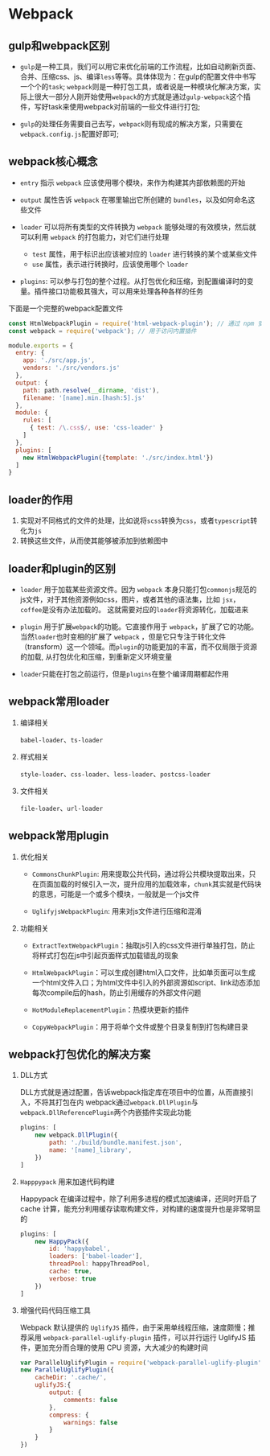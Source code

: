 # Webpack

## gulp和webpack区别

- `gulp`是一种工具，我们可以用它来优化前端的工作流程，比如自动刷新页面、合并、压缩css、js、编译`less`等等。具体体现为：在gulp的配置文件中书写一个个的`task`; `webpack`则是一种打包工具，或者说是一种模块化解决方案，实际上很大一部分人刚开始使用`webpack`的方式就是通过`gulp-webpack`这个插件，写好task来使用webpack对前端的一些文件进行打包;

- `gulp`的处理任务需要自己去写，`webpack`则有现成的解决方案，只需要在`webpack.config.js`配置好即可;

## webpack核心概念

- `entry` 指示 `webpack` 应该使用哪个模块，来作为构建其内部依赖图的开始

- `output` 属性告诉 `webpack` 在哪里输出它所创建的 `bundles`，以及如何命名这些文件

- `loader` 可以将所有类型的文件转换为 `webpack` 能够处理的有效模块，然后就可以利用 `webpack` 的打包能力，对它们进行处理

  - `test` 属性，用于标识出应该被对应的 `loader` 进行转换的某个或某些文件
  - `use` 属性，表示进行转换时，应该使用哪个 `loader`

- `plugins`: 可以参与打包的整个过程。从打包优化和压缩，到配置编译时的变量。插件接口功能极其强大，可以用来处理各种各样的任务

下面是一个完整的webpack配置文件

``` js
const HtmlWebpackPlugin = require('html-webpack-plugin'); // 通过 npm 安装
const webpack = require('webpack'); // 用于访问内置插件

module.exports = {
  entry: {
    app: './src/app.js',
    vendors: './src/vendors.js'
  },
  output: {
    path: path.resolve(__dirname, 'dist'),
    filename: '[name].min.[hash:5].js'
  },
  module: {
    rules: [
      { test: /\.css$/, use: 'css-loader' }
    ]
  },
  plugins: [
    new HtmlWebpackPlugin({template: './src/index.html'})
  ]
}
```

## loader的作用

1. 实现对不同格式的文件的处理，比如说将`scss`转换为`css`，或者`typescript`转化为`js`
2. 转换这些文件，从而使其能够被添加到依赖图中

## loader和plugin的区别

- `loader` 用于加载某些资源文件。因为 `webpack` 本身只能打包`commonjs`规范的js文件，对于其他资源例如css，图片，或者其他的语法集，比如 `jsx`， `coffee`是没有办法加载的。 这就需要对应的`loader`将资源转化，加载进来

- `plugin` 用于扩展`webpack`的功能。它直接作用于 `webpack`，扩展了它的功能。当然`loader`也时变相的扩展了 `webpack` ，但是它只专注于转化文件（transform）这一个领域。而`plugin`的功能更加的丰富，而不仅局限于资源的加载, 从打包优化和压缩，到重新定义环境变量

- `loader`只能在打包之前运行，但是`plugins`在整个编译周期都起作用

## webpack常用loader

1. 编译相关

   `babel-loader`、`ts-loader`

2. 样式相关

   `style-loader`、`css-loader`、`less-loader`、`postcss-loader`

3. 文件相关

   `file-loader`、`url-loader`

## webpack常用plugin

1. 优化相关

   - `CommonsChunkPlugin`: 用来提取公共代码，通过将公共模块提取出来，只在页面加载的时候引入一次，提升应用的加载效率，`chunk`其实就是代码块的意思，可能是一个或多个模块，一般就是一个js文件

   - `UglifyjsWebpackPlugin`: 用来对js文件进行压缩和混淆

2. 功能相关

   - `ExtractTextWebpackPlugin`：抽取js引入的css文件进行单独打包，防止将样式打包在js中引起页面样式加载错乱的现象

   - `HtmlWebpackPlugin`：可以生成创建html入口文件，比如单页面可以生成一个html文件入口；为html文件中引入的外部资源如script、link动态添加每次compile后的hash，防止引用缓存的外部文件问题

   - `HotModuleReplacementPlugin`：热模块更新的插件

   - `CopyWebpackPlugin`：用于将单个文件或整个目录复制到打包构建目录

## webpack打包优化的解决方案

1. DLL方式

    DLL方式就是通过配置，告诉webpack指定库在项目中的位置，从而直接引入，不将其打包在内
    webpack通过`webpack.DllPlugin`与`webpack.DllReferencePlugin`两个内嵌插件实现此功能

    ``` js
    plugins: [
        new webpack.DllPlugin({
            path: './build/bundle.manifest.json',
            name: '[name]_library',
        })
    ]
    ```

2. `Happpypack` 用来加速代码构建

    Happypack 在编译过程中，除了利用多进程的模式加速编译，还同时开启了 cache 计算，能充分利用缓存读取构建文件，对构建的速度提升也是非常明显的

    ``` js
    plugins: [
        new HappyPack({
            id: 'happybabel',
            loaders: ['babel-loader'],
            threadPool: happyThreadPool,
            cache: true,
            verbose: true
        })
    ]
    ```

3. 增强代码代码压缩工具

    Webpack 默认提供的 `UglifyJS` 插件，由于采用单线程压缩，速度颇慢；推荐采用 `webpack-parallel-uglify-plugin` 插件，可以并行运行 UglifyJS 插件，更加充分而合理的使用 CPU 资源，大大减少的构建时间

    ``` js
    var ParallelUglifyPlugin = require('webpack-parallel-uglify-plugin');
    new ParallelUglifyPlugin({
        cacheDir: '.cache/',
        uglifyJS:{
            output: {
                comments: false
            },
            compress: {
                warnings: false
            }
        }
    })
    ```